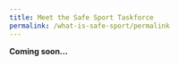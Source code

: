 ```yaml
---
title: Meet the Safe Sport Taskforce
permalink: /what-is-safe-sport/permalink
---
```



**Coming soon...**